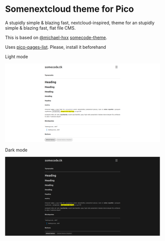 # Somenextcloud theme for Pico
A stupidly simple & blazing fast, nextcloud-inspired, theme for an stupidly simple & blazing fast, flat file CMS.

This is based on [@michael-hxx](https://github.com/michael-hxx) [somecode-theme](https://github.com/michael-hxx/somecode-theme).

Uses [pico-pages-list](https://github.com/nliautaud/pico-pages-list). Please, install it beforehand

Light mode

![Light mode](preview.png)

Dark mode

![Light mode](preview_dark.png)
